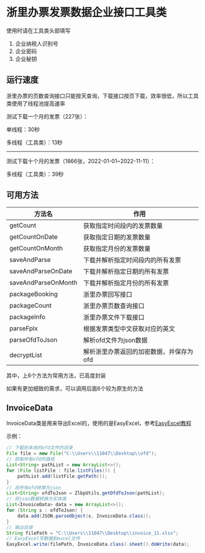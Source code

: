 # 浙里办票发票数据企业接口工具类

使用时请在工具类头部填写

1. 企业纳税人识别号
2. 企业密码
3. 企业秘钥

## 运行速度
浙里办票的页数查询接口只能按天查询，下载接口按页下载，效率很低，所以工具类使用了线程池提高速率

测试下载一个月的发票（227张）：

单线程：30秒

多线程（工具类）：13秒

---

测试下载十个月的发票（1866张，2022-01-01~2022-11-11）：

多线程（工具类）：39秒

## 可用方法

| 方法名 | 作用 |
|-------|------|
|getCount |获取指定时间段内的发票数量|
|getCountOnDate |获取指定日期的发票数量|
|getCountOnMonth |获取指定月份的发票数量|
|saveAndParse| 下载并解析指定时间段内的所有发票|
|saveAndParseOnDate |下载并解析指定日期的所有发票|
|saveAndParseOnMonth |下载并解析指定月份的所有发票|
|packageBooking |浙里办票回写接口|
|packageCount|浙里办票页数查询接口|
|packageInfo|浙里办票文件下载接口|
|parseFplx|根据发票类型中文获取对应的英文|
|parseOfdToJson|解析ofd文件为json数据|
|decryptList|解析浙里办票返回的加密数据，并保存为ofd|

其中，上6个方法为常用方法，已高度封装

如果有更加细致的需求，可以调用后面6个较为原生的方法

## InvoiceData

InvoiceData类是用来导出Excel的，使用的是EasyExcel，参考[EasyExcel教程](https://cimoc.cn/2022/11/09/easyexcel/)

示例：
```java
// 下载到本地的ofd文件的目录
File file = new File("C:\\Users\\11047\\Desktop\\ofd");
// 获取所有ofd的路径
List<String> pathList = new ArrayList<>();
for (File listFile : file.listFiles()) {
    pathList.add(listFile.getPath());
}
// 将所有ofd转换为json
List<String> ofdToJson = ZlbpUtils.getOfdToJson(pathList);
// 将json数据转换为实体类
List<InvoiceData> data = new ArrayList<>();
for (String s : ofdToJson) {
    data.add(JSON.parseObject(s, InvoiceData.class));
}
// 输出目录
String filePath = "C:\\Users\\11047\\Desktop\\invoice_11.xlsx";
// EasyExcel写数据到excel文件
EasyExcel.write(filePath, InvoiceData.class).sheet().doWrite(data);
```

